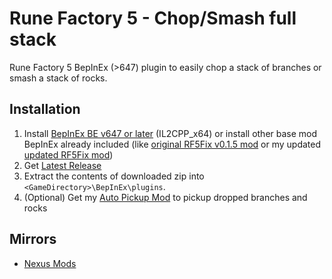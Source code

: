 # Rune Factory 5 - Chop/Smash full stack
Rune Factory 5 BepInEx (>647) plugin to easily chop a stack of branches or smash a stack of rocks.

## Installation

1. Install [BepInEx BE v647 or later](https://builds.bepinex.dev/projects/bepinex_be) (IL2CPP_x64)
or install other base mod BepInEx already included (like [original RF5Fix v0.1.5 mod](https://github.com/Lyall/RF5Fix) or my updated [updated RF5Fix mod](https://github.com/davidthemaster30/RF5Fix))
2. Get [Latest Release](https://github.com/davidthemaster30/RF5StackChopSmash/releases)
3. Extract the contents of downloaded zip into `<GameDirectory>\BepInEx\plugins`. 
4. (Optional) Get my [Auto Pickup Mod](https://www.nexusmods.com/runefactory5/mods/102) to pickup dropped branches and rocks

## Mirrors
* [Nexus Mods](https://www.nexusmods.com/runefactory5/mods/XX)
